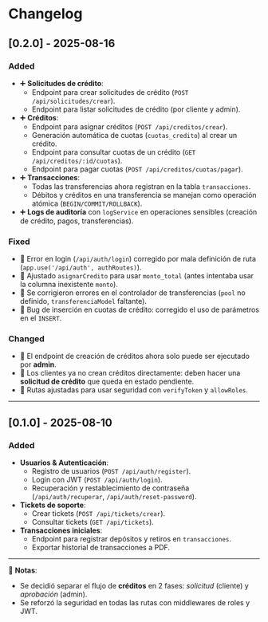 # Changelog

## [0.2.0] - 2025-08-16
### Added
- ➕ **Solicitudes de crédito**:
  - Endpoint para crear solicitudes de crédito (`POST /api/solicitudes/crear`).
  - Endpoint para listar solicitudes de crédito (por cliente y admin).
- ➕ **Créditos**:
  - Endpoint para asignar créditos (`POST /api/creditos/crear`).
  - Generación automática de cuotas (`cuotas_credito`) al crear un crédito.
  - Endpoint para consultar cuotas de un crédito (`GET /api/creditos/:id/cuotas`).
  - Endpoint para pagar cuotas (`POST /api/creditos/cuotas/pagar`).
- ➕ **Transacciones**:
  - Todas las transferencias ahora registran en la tabla `transacciones`.
  - Débitos y créditos en una transferencia se manejan como operación atómica (`BEGIN/COMMIT/ROLLBACK`).
- ➕ **Logs de auditoría** con `logService` en operaciones sensibles (creación de crédito, pagos, transferencias).

### Fixed
- 🐛 Error en login (`/api/auth/login`) corregido por mala definición de ruta (`app.use('/api/auth', authRoutes)`).
- 🐛 Ajustado `asignarCredito` para usar `monto_total` (antes intentaba usar la columna inexistente `monto`).
- 🐛 Se corrigieron errores en el controlador de transferencias (`pool` no definido, `transferenciaModel` faltante).
- 🐛 Bug de inserción en cuotas de crédito: corregido el uso de parámetros en el `INSERT`.

### Changed
- 🔄 El endpoint de creación de créditos ahora solo puede ser ejecutado por **admin**.
- 🔄 Los clientes ya no crean créditos directamente: deben hacer una **solicitud de crédito** que queda en estado pendiente.
- 🔄 Rutas ajustadas para usar seguridad con `verifyToken` y `allowRoles`.

---

## [0.1.0] - 2025-08-10
### Added
- **Usuarios & Autenticación**:
  - Registro de usuarios (`POST /api/auth/register`).
  - Login con JWT (`POST /api/auth/login`).
  - Recuperación y restablecimiento de contraseña (`/api/auth/recuperar`, `/api/auth/reset-password`).
- **Tickets de soporte**:
  - Crear tickets (`POST /api/tickets/crear`).
  - Consultar tickets (`GET /api/tickets`).
- **Transacciones iniciales**:
  - Endpoint para registrar depósitos y retiros en `transacciones`.
  - Exportar historial de transacciones a PDF.

---

📌 **Notas**:  
- Se decidió separar el flujo de **créditos** en 2 fases: *solicitud* (cliente) y *aprobación* (admin).  
- Se reforzó la seguridad en todas las rutas con middlewares de roles y JWT.  

